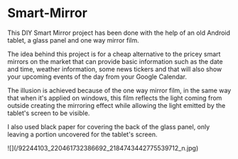 # Smart-Mirror
<p>This DIY Smart Mirror project has been done with the help of an old Android tablet, a glass panel and one way mirror film.</p>
<p>The idea behind this project is for a cheap alternative to the pricey smart mirrors on the market that can provide basic information such as the date and time, weather information, some news tickers and that will also show your upcoming events of the day from your Google Calendar.</p>
<p>The illusion is achieved because of the one way mirror film, in the same way that when it's applied on windows, this film reflects the light coming from outside creating the mirroring effect while allowing the light emitted by the tablet's screen to be visible.</p>
<p>I also used black paper for covering the back of the glass panel, only leaving a portion uncovered for the tablet's screen.</p>
![](/92244103_220461732386692_2184743442775539712_n.jpg)
